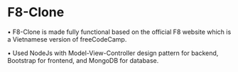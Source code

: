 # F8-Clone

•	F8-Clone is made fully functional based on the official F8 website which is a Vietnamese version of freeCodeCamp.

•	Used NodeJs with Model-View-Controller design pattern for backend, Bootstrap for frontend, and MongoDB for database.
